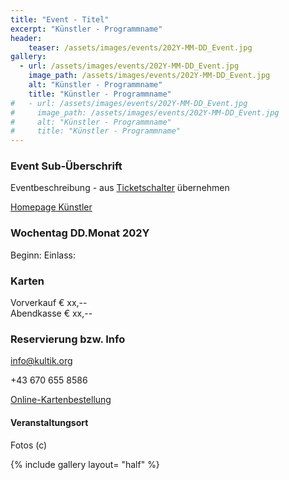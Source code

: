 ```yaml
---
title: "Event - Titel" 
excerpt: "Künstler - Programmname"
header:
    teaser: /assets/images/events/202Y-MM-DD_Event.jpg
gallery:
  - url: /assets/images/events/202Y-MM-DD_Event.jpg
    image_path: /assets/images/events/202Y-MM-DD_Event.jpg
    alt: "Künstler - Programmname"
    title: "Künstler - Programmname"
#   - url: /assets/images/events/202Y-MM-DD_Event.jpg
#     image_path: /assets/images/events/202Y-MM-DD_Event.jpg
#     alt: "Künstler - Programmname"
#     title: "Künstler - Programmname"
---
```

<!---- Speichern in _events oder _nachlese oder _archive 
Eventüberschrift wird oben im title: "" festgelegt
----->

### Event Sub-Überschrift

Eventbeschreibung - aus [Ticketschalter](https://www.ticketschalter.at) übernehmen

[Homepage Künstler](https://www.???????????.at)

### Wochentag DD.Monat 202Y

Beginn:
Einlass:

### Karten

  Vorverkauf € xx,--  
  Abendkasse € xx,--

### Reservierung bzw. Info

<info@kultik.org>  

+43 670 655 8586

[Online-Kartenbestellung](https://www.ticketschalter.at/produkte/????????????????????)  

#### Veranstaltungsort

<!-- Gemeindezentrum Kreuzstetten  
Kirchenplatz 3  
2124 Niederkreuzstetten  -->

<!-- Pizzeria Camillo  
Wienerstraße 2  
2124 Niederkreuzstetten  -->

Fotos (c)

{% include gallery layout= "half" %}